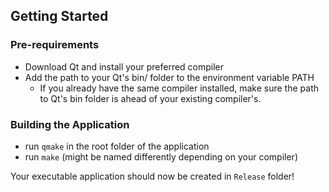 ## Getting Started

### Pre-requirements
- Download Qt and install your preferred compiler
- Add the path to your Qt's bin/ folder to the environment variable PATH
  - If you already have the same compiler installed, make sure the path to Qt's
    bin folder is ahead of your existing compiler's.

### Building the Application
- run `qmake` in the root folder of the application
- run `make` (might be named differently depending on your compiler)

Your executable application should now be created in `Release` folder!
